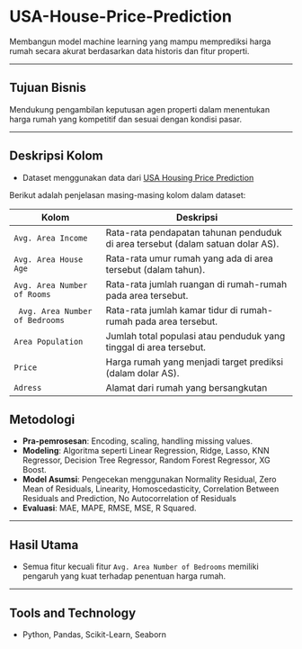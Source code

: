 # USA-House-Price-Prediction

Membangun model machine learning yang mampu memprediksi harga rumah secara akurat berdasarkan data historis dan fitur properti.

---

## Tujuan Bisnis

Mendukung pengambilan keputusan agen properti dalam menentukan harga rumah yang kompetitif dan sesuai dengan kondisi pasar.

---

## Deskripsi Kolom

- Dataset menggunakan data dari [USA Housing Price Prediction](https://www.kaggle.com/datasets/vedavyasv/usa-housing/data)

Berikut adalah penjelasan masing-masing kolom dalam dataset:

| Kolom                          | Deskripsi                                                                  |
|--------------------------------|----------------------------------------------------------------------------|
| `Avg. Area Income`             | Rata-rata pendapatan tahunan penduduk di area tersebut (dalam satuan dolar AS).|
| `Avg. Area House Age`          | Rata-rata umur rumah yang ada di area tersebut (dalam tahun).               |
| `Avg. Area Number of Rooms`    | Rata-rata jumlah ruangan di rumah-rumah pada area tersebut.                 |
| ` Avg. Area Number of Bedrooms`| Rata-rata jumlah kamar tidur di rumah-rumah pada area tersebut.             |
| `Area Population`              | Jumlah total populasi atau penduduk yang tinggal di area tersebut.          |
| `Price`                        | Harga rumah yang menjadi target prediksi (dalam dolar AS).                  |
| `Adress`                       | Alamat dari rumah yang bersangkutan                                         |

## Metodologi

- **Pra-pemrosesan**: Encoding, scaling, handling missing values.
- **Modeling**: Algoritma seperti Linear Regression, Ridge, Lasso, KNN Regressor, Decision Tree Regressor, Random Forest Regressor, XG Boost.
- **Model Asumsi**: Pengecekan menggunakan Normality Residual, Zero Mean of Residuals, Linearity, Homoscedasticity, Correlation Between Residuals and Prediction, No Autocorrelation of Residuals
- **Evaluasi**: MAE, MAPE, RMSE, MSE, R Squared.

---

## Hasil Utama

- Semua fitur kecuali fitur `Avg. Area Number of Bedrooms` memiliki pengaruh yang kuat terhadap penentuan harga rumah.

---

 ## Tools and Technology

- Python, Pandas, Scikit-Learn, Seaborn
